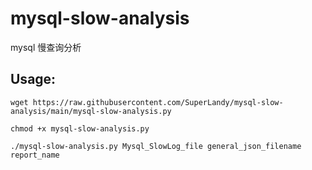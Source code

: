 # mysql-slow-analysis
mysql 慢查询分析


## Usage:

```shell
wget https://raw.githubusercontent.com/SuperLandy/mysql-slow-analysis/main/mysql-slow-analysis.py

chmod +x mysql-slow-analysis.py

./mysql-slow-analysis.py Mysql_SlowLog_file general_json_filename report_name

```
